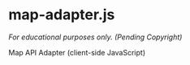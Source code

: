 map-adapter.js
=======================
_For educational purposes only. (Pending Copyright)_

Map API Adapter (client-side JavaScript)
